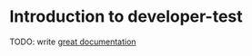 # Introduction to developer-test

TODO: write [great documentation](http://jacobian.org/writing/what-to-write/)
